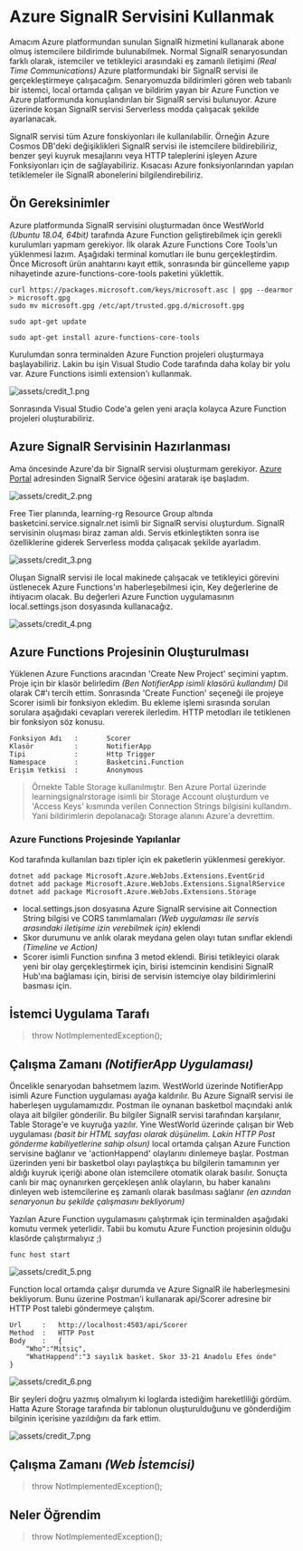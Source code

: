 # Azure SignalR Servisini Kullanmak

Amacım Azure platformundan sunulan SignalR hizmetini kullanarak abone olmuş istemcilere bildirimde bulunabilmek. Normal SignalR senaryosundan farklı olarak, istemciler ve tetikleyici arasındaki eş zamanlı iletişimi _(Real Time Communications)_ Azure platformundaki bir SignalR servisi ile gerçekleştirmeye çalışacağım. Senaryomuzda bildirimleri gören web tabanlı bir istemci, local ortamda çalışan ve bildirim yayan bir Azure Function ve Azure platformunda konuşlandırılan bir SignalR servisi bulunuyor. Azure üzerinde koşan SignalR servisi Serverless modda çalışacak şekilde ayarlanacak. 

SignalR servisi tüm Azure fonskiyonları ile kullanılabilir. Örneğin Azure Cosmos DB'deki değişiklikleri SignalR servisi ile istemcilere bildirebiliriz, benzer şeyi kuyruk mesajlarını veya HTTP taleplerini işleyen Azure Fonksiyonları için de sağlayabiliriz. Kısacası Azure fonksiyonlarından yapılan tetiklemeler ile SignalR abonelerini bilgilendirebiliriz.

## Ön Gereksinimler

Azure platformunda SignalR servisini oluşturmadan önce WestWorld _(Ubuntu 18.04, 64bit)_ tarafında Azure Function geliştirebilmek için gerekli kurulumları yapmam gerekiyor. İlk olarak Azure Functions Core Tools'un yüklenmesi lazım. Aşağıdaki terminal komutları ile bunu gerçekleştirdim. Önce Microsoft ürün anahtarını kayıt ettik, sonrasında bir güncelleme yapıp nihayetinde azure-functions-core-tools paketini yüklettik.

```
curl https://packages.microsoft.com/keys/microsoft.asc | gpg --dearmor > microsoft.gpg
sudo mv microsoft.gpg /etc/apt/trusted.gpg.d/microsoft.gpg

sudo apt-get update

sudo apt-get install azure-functions-core-tools
```

Kurulumdan sonra terminalden Azure Function projeleri oluşturmaya başlayabiliriz. Lakin bu işin Visual Studio Code tarafında daha kolay bir yolu var. Azure Functions isimli extension'ı kullanmak.

![assets/credit_1.png](assets/credit_1.png)

Sonrasında Visual Studio Code'a gelen yeni araçla kolayca Azure Function projeleri oluşturabiliriz. 

## Azure SignalR Servisinin Hazırlanması

Ama öncesinde Azure'da bir SignalR servisi oluşturmam gerekiyor. [Azure Portal](https://portal.azure.com) adresinden SignalR Service öğesini aratarak işe başladım.

![assets/credit_2.png](assets/credit_2.png)

Free Tier planında, learning-rg Resource Group altında basketcini.service.signalr.net isimli bir SignalR servisi oluşturdum. SignalR servisinin oluşması biraz zaman aldı. Servis etkinleştikten sonra ise özelliklerine giderek Serverless modda çalışacak şekilde ayarladım.

![assets/credit_3.png](assets/credit_3.png)

Oluşan SignalR servisi ile local makinede çalışacak ve tetikleyici görevini üstlenecek Azure Functions'ın haberleşebilmesi için, Key değerlerine de ihtiyacım olacak. Bu değerleri Azure Function uygulamasının local.settings.json dosyasında kullanacağız.

![assets/credit_4.png](assets/credit_4.png)

## Azure Functions Projesinin Oluşturulması

Yüklenen Azure Functions aracından 'Create New Project' seçimini yaptım. Proje için bir klasör belirledim _(Ben NotifierApp isimli klasörü kullandım)_ Dil olarak C#'ı tercih ettim. Sonrasında 'Create Function' seçeneği ile projeye Scorer isimli bir fonksiyon ekledim. Bu ekleme işlemi sırasında sorulan sorulara aşağıdaki cevapları vererek ilerledim. HTTP metodları ile tetiklenen bir fonksiyon söz konusu. 

```
Fonksiyon Adı   :       Scorer
Klasör          :       NotifierApp
Tipi            :       Http Trigger
Namespace       :       Basketcini.Function
Erişim Yetkisi  :       Anonymous
```

>Örnekte Table Storage kullanılmıştır. Ben Azure Portal üzerinde learningsignalrstorage isimli bir Storage Account oluşturdum ve 'Access Keys' kısmında verilen Connection Strings bilgisini kullandım. Yani bildirimlerin depolanacağı Storage alanını Azure'a devrettim.

### Azure Functions Projesinde Yapılanlar

Kod tarafında kullanılan bazı tipler için ek paketlerin yüklenmesi gerekiyor.

```
dotnet add package Microsoft.Azure.WebJobs.Extensions.EventGrid 
dotnet add package Microsoft.Azure.WebJobs.Extensions.SignalRService 
dotnet add package Microsoft.Azure.WebJobs.Extensions.Storage
```

- local.settings.json dosyasına Azure SignalR servisine ait Connection String bilgisi ve CORS tanımlamaları _(Web uygulaması ile servis arasındaki iletişime izin verebilmek için)_ eklendi
- Skor durumunu ve anlık olarak meydana gelen olayı tutan sınıflar eklendi _(Timeline ve Action)_
- Scorer isimli Function sınıfına 3 metod eklendi. Birisi tetikleyici olarak yeni bir olay gerçekleştirmek için, birisi istemcinin kendisini SignalR Hub'ına bağlaması için, birisi de servisin istemciye olay bildirimlerini basması için.

## İstemci Uygulama Tarafı

>throw NotImplementedException();

## Çalışma Zamanı _(NotifierApp Uygulaması)_

Öncelikle senaryodan bahsetmem lazım. WestWorld üzerinde NotifierApp isimli Azure Function uygulaması ayağa kaldırılır. Bu Azure SignalR servisi ile haberleşen uygulamamızdır. Postman ile oynanan basketbol maçındaki anlık olaya ait bilgiler gönderilir. Bu bilgiler SignalR servisi tarafından karşılanır, Table Storage'e ve kuyruğa yazılır. Yine WestWorld üzerinde çalışan bir Web uygulaması _(basit bir HTML sayfası olarak düşünelim. Lakin HTTP Post gönderme kabiliyetlerine sahip olsun)_ local ortamda çalışan Azure Function servisine bağlanır ve 'actionHappend' olaylarını dinlemeye başlar. Postman üzerinden yeni bir basketbol olayı paylaştıkça bu bilgilerin tamamının yer aldığı kuyruk içeriği abone olan istemcilere otomatik olarak basılır. Sonuçta canlı bir maç oynanırken gerçekleşen anlık olayların, bu haber kanalını dinleyen web istemcilerine eş zamanlı olarak basılması sağlanır _(en azından senaryonun bu şekilde çalışmasını bekliyorum)_

Yazılan Azure Function uygulamasını çalıştırmak için terminalden aşağıdaki komutu vermek yeterlidir. Tabii bu komutu Azure Function projesinin olduğu klasörde çalıştırmalıyız ;)

```
func host start
```

![assets/credit_5.png](assets/credit_5.png)

Function local ortamda çalışır durumda ve Azure SignalR ile haberleşmesini bekliyorum. Bunu üzerine Postman'i kullanarak api/Scorer adresine bir HTTP Post talebi göndermeye çalıştım.

```
Url     :   http://localhost:4503/api/Scorer
Method  :   HTTP Post
Body    :   {
	"Who":"Mitsiç",
	"WhatHappend":"3 sayılık basket. Skor 33-21 Anadolu Efes önde"
}
```

![assets/credit_6.png](assets/credit_6.png)

Bir şeyleri doğru yazmış olmalıyım ki loglarda istediğim hareketliliği gördüm. Hatta Azure Storage tarafında bir tablonun oluşturulduğunu ve gönderdiğim bilginin içerisine yazıldığını da fark ettim.

![assets/credit_7.png](assets/credit_7.png)

## Çalışma Zamanı _(Web İstemcisi)_

>throw NotImplementedException();

## Neler Öğrendim

>throw NotImplementedException();